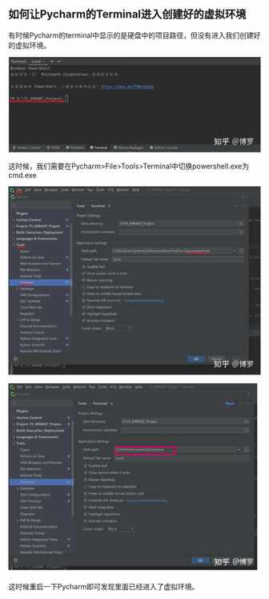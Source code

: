 ## 如何让Pycharm的Terminal进入创建好的虚拟环境

有时候Pycharm的terminal中显示的是硬盘中的项目路径，但没有进入我们创建好的虚拟环境。

![img](如何让Pycharm的Terminal进入创建好的虚拟环境.assets/v2-bfaf4da7b7ee3e5d52362c6671d48261_1440w.webp)

这时候，我们需要在Pycharm>File>Tools>Terminal中切换powershell.exe为cmd.exe

![img](如何让Pycharm的Terminal进入创建好的虚拟环境.assets/v2-3dacc91f14f52e922ff725c0b12ba78d_1440w.webp)

![img](如何让Pycharm的Terminal进入创建好的虚拟环境.assets/v2-153c5a1db1e633513a207dc12eeada07_1440w.webp)

这时候重启一下Pycharm即可发现里面已经进入了虚拟环境。
